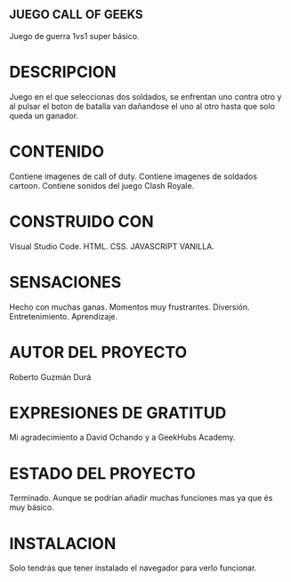 ## JUEGO CALL OF GEEKS

Juego de guerra 1vs1 super básico.

# DESCRIPCION

Juego en el que seleccionas dos soldados, se enfrentan uno contra otro y al pulsar el boton de batalla van dañandose el uno al otro hasta que solo queda un ganador.

# CONTENIDO

Contiene imagenes de call of duty.
Contiene imagenes de soldados cartoon.
Contiene sonidos del juego Clash Royale.

# CONSTRUIDO CON

Visual Studio Code.
HTML.
CSS.
JAVASCRIPT VANILLA.

# SENSACIONES

Hecho con muchas ganas.
Momentos muy frustrantes.
Diversión.
Entretenimiento.
Aprendizaje.

# AUTOR DEL PROYECTO

Roberto Guzmán Durá

# EXPRESIONES DE GRATITUD

Mi agradecimiento a David Ochando y a GeekHubs Academy.

# ESTADO DEL PROYECTO

Terminado.
Aunque se podrían añadir muchas funciones mas ya que és muy básico.

# INSTALACION

Solo tendrás que tener instalado el navegador para verlo funcionar.


